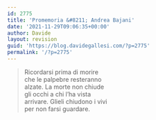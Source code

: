 ```yaml
---
id: 2775
title: 'Promemoria &#8211; Andrea Bajani'
date: '2021-11-29T09:06:35+00:00'
author: Davide
layout: revision
guid: 'https://blog.davidegallesi.com/?p=2775'
permalink: '/?p=2775'
---
```


> Ricordarsi prima di morire  
> che le palpebre resteranno  
> alzate. La morte non chiude  
> gli occhi a chi l’ha vista  
> arrivare. Glieli chiudono i vivi  
> per non farsi guardare.